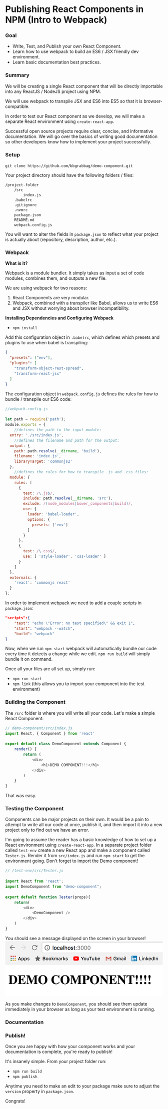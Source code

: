 # Publishing React Components in NPM (Intro to Webpack)

### Goal
- Write, Test, and Publish your own React Component.
- Learn how to use webpack to build an ES6 / JSX friendly dev environment.
- Learn basic documentation best practices.

### Summary

We will be creating a single React component that will be directly importable into any ReactJS / NodeJS project using NPM.

We will use webpack to transpile JSX and ES6 into ES5 so that it is browser-compatible. 

In order to test our React component as we develop, we will make a separate React environment using `create-react-app`.

Successful open source projects require clear, concise, and informative documentation. We will go over the basics of writing good documentation so other developers know how to implement your project successfully.

### Setup

`git clone https://github.com/bbgrabbag/demo-component.git`

Your project directory should have the following folders / files:
```
/project-folder
    /src
        index.js
    .babelrc
    .gitignore
    .nvmrc
    package.json
    README.md
    webpack.config.js
```

You will want to alter the fields in `package.json` to reflect what your project is actually about (repository, description, author, etc.).

### Webpack

**What is it?**

Webpack is a module bundler. It simply takes as input a set of code modules, combines them, and outputs a new file.

We are using webpack for two reasons:
1) React Components are very modular.
2) Webpack, combined with a transpiler like Babel, allows us to write ES6 and JSX without worrying about browser incompatibility.

**Installing Dependencies and Configuring Webpack**

- `npm install`

Add this configuration object in `.babelrc`, which defines which presets and plugins to use when babel is transpiling:
```json
{
  "presets": ["env"],
  "plugins": [
    "transform-object-rest-spread",
    "transform-react-jsx"
  ]
}
```

The configuration object in `webpack.config.js` defines the rules for how to bundle / transpile our ES6 code: 
```javascript
//webpack.config.js

let path = require('path');
module.exports = {
    //defines the path to the input module:
  entry: './src/index.js', 
    //defines the filename and path for the output:
  output: {
    path: path.resolve(__dirname, 'build'),
    filename: 'index.js',
    libraryTarget: 'commonjs2' 
  },
    //defines the rules for how to transpile .js and .css files:
  module: {
    rules: [
      {
        test: /\.js$/,
        include: path.resolve(__dirname, 'src'),
        exclude: /(node_modules|bower_components|build)/,
        use: {
          loader: 'babel-loader',
          options: {
            presets: ['env']
          }
        }
      },
      {
        test: /\.css$/,
        use: [ 'style-loader', 'css-loader' ]
      }
    ]
  },
  externals: {
    'react': 'commonjs react' 
  }
};

```
In order to implement webpack we need to add a couple scripts in `package.json`:
```json
"scripts":{
    "test": "echo \"Error: no test specified\" && exit 1",
    "start": "webpack --watch",
    "build": "webpack"
}
```
Now, when we run `npm start` webpack will automatically bundle our code every time it detects a change while we edit. `npm run build` will simply bundle it on command.

Once all your files are all set up, simply run:
- `npm run start`
- `npm link` (this allows you to import your component into the test environment)

### Building the Component
The `/src` folder is where you will write all your code. Let's make a simple React Component:
```javascript
// demo-component/src/index.js
import React, { Component } from 'react'

export default class DemoComponent extends Component {
    render() {
        return (
            <div>
                <h1>DEMO COMPONENT!!!</h1>
            </div>
        )
    }
}
```
That was easy.

### Testing the Component
Components can be major projects on their own. It would be a pain to attempt to write all our code at once, publish it, and then import it into a new project only to find out we have an error. 

I'm going to assume the reader has a basic knowledge of how to set up a React environment using `create-react-app`. In a separate project folder called `test-env` create a new React app and make a component called `Tester.js`. Render it from `src/index.js` and run `npm start` to get the environment going. Don't forget to import the Demo component!

```javascript
// /test-env/src/Tester.js

import React from 'react';
import DemoComponent from "demo-component";

export default function Tester(props){
    return(
        <div>
            <DemoComponent />
        </div>
    )
}
```
You should see a message displayed on the screen in your browser!
![demo-component](display.png "demo screenshot of react-pulser")

As you make changes to `DemoComponent`, you should see them update immediately in your browser as long as your test environment is running.

### Documentation

### Publish!

Once you are happy with how your component works and your documentation is complete, you're ready to publish!

It's insanely simple. From your project folder run:
- `npm run build`
- `npm publish`

Anytime you need to make an edit to your package make sure to adjust the `version` property in `package.json`.

Congrats!


